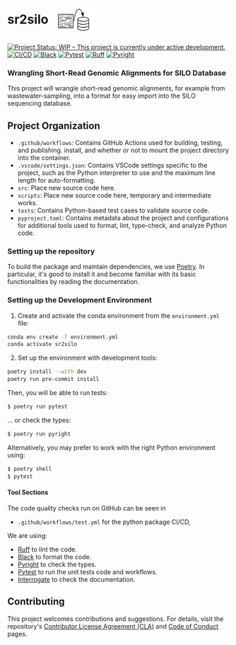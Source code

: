 # sr2silo <img src="resources/logo.svg" alt="Project Logo" width="100" style="vertical-align: middle;"/>

[![Project Status: WIP – This project is currently under active development.](https://www.repostatus.org/badges/latest/wip.svg)](https://www.repostatus.org/#wip)
[![CI/CD](https://github.com/gordonkoehn/UsefulGnom/actions/workflows/test.yml/badge.svg)](https://github.com/gordonkoehn/UsefulGnom/actions/workflows/test.yml)
[![Black](https://img.shields.io/badge/code%20style-black-000000.svg)](https://github.com/psf/black)
[![Pytest](https://img.shields.io/badge/tested%20with-pytest-0A9EDC.svg)](https://docs.pytest.org/en/stable/)
[![Ruff](https://img.shields.io/endpoint?url=https://raw.githubusercontent.com/charliermarsh/ruff/main/assets/badge/v2.json)](https://github.com/charliermarsh/ruff)
[![Pyright](https://img.shields.io/badge/type%20checked-pyright-blue.svg)](https://github.com/microsoft/pyright)


### Wrangling Short-Read Genomic Alignments for SILO Database

This project will wrangle short-read genomic alignments, for example from wastewater-sampling, into a format for easy import into the SILO sequencing database.

## Project Organization

- `.github/workflows`: Contains GitHub Actions used for building, testing, and publishing.
install, and whether or not to mount the project directory into the container.
- `.vscode/settings.json`: Contains VSCode settings specific to the project, such as the Python interpreter to use and the maximum line length for auto-formatting.
- `src`: Place new source code here.
- `scripts`: Place new source code here, temporary and intermediate works.
- `tests`: Contains Python-based test cases to validate source code.
- `pyproject.toml`: Contains metadata about the project and configurations for additional tools used to format, lint, type-check, and analyze Python code.

### Setting up the repository

To build the package and maintain dependencies, we use [Poetry](https://python-poetry.org/).
In particular, it's good to install it and become familiar with its basic functionalities by reading the documentation.


### Setting up the Development Environment

1. Create and activate the conda environment from the `environment.yml` file:
  ```bash
  conda env create -f environment.yml
  conda activate sr2silo
  ```


2. Set up the environment with development tools:
  ```bash
  poetry install --with dev
  poetry run pre-commit install
  ```

Then, you will be able to run tests:
```bash
$ poetry run pytest
```
... or check the types:
```bash
$ poetry run pyright
```

Alternatively, you may prefer to work with the right Python environment using:
```bash
$ poetry shell
$ pytest
```

#### Tool Sections
The code quality checks run on GitHub can be seen in
 - ``.github/workflows/test.yml`` for the python package CI/CD,

We are using:

  * [Ruff](https://github.com/charliermarsh/ruff) to lint the code.
  * [Black](https://github.com/psf/black) to format the code.
  * [Pyright](https://github.com/microsoft/pyright) to check the types.
  * [Pytest](https://docs.pytest.org/) to run the unit tests code and workflows.
  * [Interrogate](https://interrogate.readthedocs.io/) to check the documentation.


## Contributing

This project welcomes contributions and suggestions. For details, visit the repository's [Contributor License Agreement (CLA)](https://cla.opensource.microsoft.com) and [Code of Conduct](https://opensource.microsoft.com/codeofconduct/) pages.

<!--
<style>
  @media (prefers-color-scheme: dark) {
    img[alt="Project Logo"] {
      filter: invert(1);
    }
  }
</style>
-->

